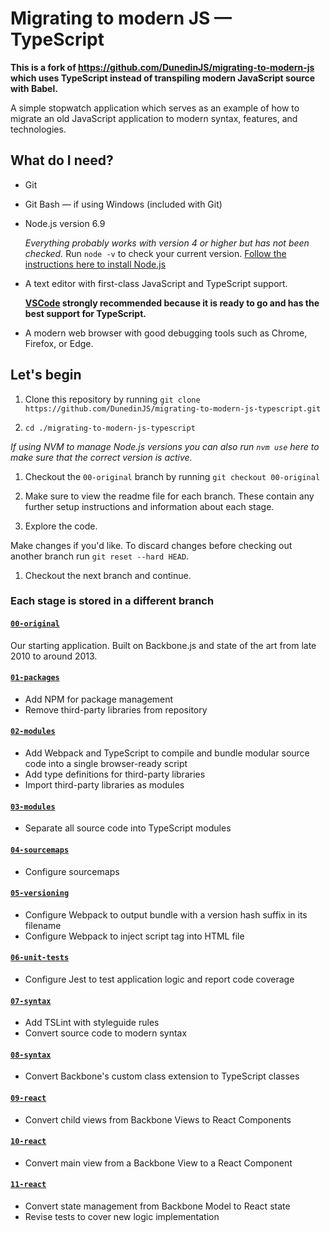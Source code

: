 # Migrating to modern JS &mdash; TypeScript

__This is a fork of https://github.com/DunedinJS/migrating-to-modern-js which
uses TypeScript instead of transpiling modern JavaScript source with Babel.__

A simple stopwatch application which serves as an example of how to migrate an old JavaScript application to modern syntax, features, and technologies.

## What do I need?

* Git

* Git Bash &mdash; if using Windows (included with Git)

* Node.js version 6.9

  _Everything probably works with version 4 or higher but has not been checked._
  Run `node -v` to check your current version.
  [Follow the instructions here to install Node.js](https://github.com/DunedinJS/dunedin-modern-javascript/blob/master/topics/common/nodejs-install.md)

* A text editor with first-class JavaScript and TypeScript support.

  __[VSCode](https://code.visualstudio.com/) strongly recommended because it is
  ready to go and has the best support for TypeScript.__

* A modern web browser with good debugging tools such as Chrome, Firefox, or Edge.

## Let's begin

1. Clone this repository by running
`git clone https://github.com/DunedinJS/migrating-to-modern-js-typescript.git`

1. `cd ./migrating-to-modern-js-typescript`

  _If using NVM to manage Node.js versions you can also run `nvm use` here to
  make sure that the correct version is active._

1. Checkout the `00-original` branch by running `git checkout 00-original`

1. Make sure to view the readme file for each branch.
These contain any further setup instructions and information about each stage.

1. Explore the code.

  Make changes if you'd like. To discard changes before checking out another
  branch run `git reset --hard HEAD`.

1. Checkout the next branch and continue.

### Each stage is stored in a different branch

#### [`00-original`](https://github.com/DunedinJS/migrating-to-modern-js-typescript/tree/00-original)

Our starting application. Built on Backbone.js and state of the art from late 2010 to around 2013.

#### [`01-packages`](https://github.com/DunedinJS/migrating-to-modern-js-typescript/tree/01-packages)

* Add NPM for package management
* Remove third-party libraries from repository

#### [`02-modules`](https://github.com/DunedinJS/migrating-to-modern-js-typescript/tree/02-modules)

* Add Webpack and TypeScript to compile and bundle modular source code into a single browser-ready script
* Add type definitions for third-party libraries
* Import third-party libraries as modules

#### [`03-modules`](https://github.com/DunedinJS/migrating-to-modern-js-typescript/tree/03-modules)

* Separate all source code into TypeScript modules

#### [`04-sourcemaps`](https://github.com/DunedinJS/migrating-to-modern-js-typescript/tree/04-sourcemaps)

* Configure sourcemaps

#### [`05-versioning`](https://github.com/DunedinJS/migrating-to-modern-js-typescript/tree/05-versioning)

* Configure Webpack to output bundle with a version hash suffix in its filename
* Configure Webpack to inject script tag into HTML file

#### [`06-unit-tests`](https://github.com/DunedinJS/migrating-to-modern-js-typescript/tree/06-unit-tests)

* Configure Jest to test application logic and report code coverage

#### [`07-syntax`](https://github.com/DunedinJS/migrating-to-modern-js-typescript/tree/07-syntax)

* Add TSLint with styleguide rules
* Convert source code to modern syntax

#### [`08-syntax`](https://github.com/DunedinJS/migrating-to-modern-js-typescript/tree/08-syntax)

* Convert Backbone's custom class extension to TypeScript classes

#### [`09-react`](https://github.com/DunedinJS/migrating-to-modern-js-typescript/tree/09-react)

* Convert child views from Backbone Views to React Components

#### [`10-react`](https://github.com/DunedinJS/migrating-to-modern-js-typescript/tree/10-react)

* Convert main view from a Backbone View to a React Component

#### [`11-react`](https://github.com/DunedinJS/migrating-to-modern-js-typescript/tree/11-react)

* Convert state management from Backbone Model to React state
* Revise tests to cover new logic implementation
